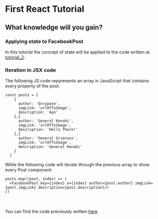# First React Tutorial
## What knowledge will you gain?
### Applying state to FacebookPost
In this tutorial the concept of state will be applied to the code written at [tutorial_2](../tutorial_2).
### Iteration in JSX code
The following JS code reppresents an array in JavaScript that contains every property of the post:
```
const posts = [
    {
      author: 'Enrypase', 
      imgLink: 'urlOfToImage', 
      description: 'Ayo'
    },{
      author: 'General Kenobi', 
      imgLink: 'urlOfToImage',
      description: 'Hello There!'
    },{
      author: 'General Grievous', 
      imgLink: 'urlOfToImage',
      description: 'General Kenobi'
    }
  ]
```
While the following code will iterate through the previous array to show every Post component:
```
posts.map((post, index) => (
  <FacebookPost key={index} n={index} author={post.author} imgLink={post.imgLink} description={post.description}/>
))
```
<br><br>
You can find the code previously written [here](./src/components/App.js)
